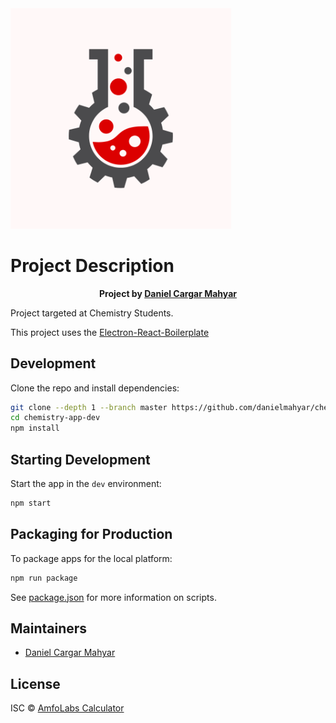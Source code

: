 <img src="./assets/AmfoLabs.png" width="70%" />

<br>

# Project Description

<p style="text-align: center; font-weight: bold">
  Project by <a href="https://github.com/danielmahyar">Daniel Cargar Mahyar</a> 

Project targeted at Chemistry Students.

</p>
  This project uses the <a href="https://github.com/electron-react-boilerplate">Electron-React-Boilerplate</a>

<br>

## Development

Clone the repo and install dependencies:

```bash
git clone --depth 1 --branch master https://github.com/danielmahyar/chemistry-application.git chemistry-app-dev
cd chemistry-app-dev
npm install
```

## Starting Development

Start the app in the `dev` environment:

```bash
npm start
```

## Packaging for Production

To package apps for the local platform:

```bash
npm run package
```
See [package.json](https://github.com/danielmahyar/chemistry-application/blob/master/package.json) for more information on scripts.

## Maintainers

- [Daniel Cargar Mahyar](https://github.com/danielmahyar)


## License

ISC © [AmfoLabs Calculator](https://github.com/electron-react-boilerplate)

